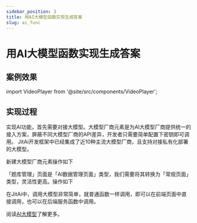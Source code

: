 ```yaml
---
sidebar_position: 3
title: 用AI大模型函数实现生成答案
slug: ai_func
---
```


# 用AI大模型函数实现生成答案

## 案例效果

import VideoPlayer from '@site/src/components/VideoPlayer';

<VideoPlayer relatePath="/docs/tutorial/ai_func_effect.mp4" />


## 实现过程

实现AI功能，首先需要对接大模型。大模型厂商元素是为AI大模型厂商提供统一的接入方案，屏蔽不同大模型厂商的API差异，开发者只需要简单配置下密钥即可调用。
JitAi开发框架中已经集成了近10种主流大模型厂商，且支持对接私有化部署的大模型。

新建大模型厂商元素操作如下
<VideoPlayer relatePath="/docs/tutorial/ai_func_llm.mp4" />

「题库管理」页面是「AI数据管理页面」类型，我们需要将其转换为「常规页面」类型，灵活性更高。操作如下

<VideoPlayer relatePath="/docs/tutorial/ai_func_page_convert.mp4" />

在JitAi中，调用大模型非常简单，就普通函数一样调用，即可以在前端页面中直接调用，也可以在后端服务函数中调用。

<VideoPlayer relatePath="/docs/tutorial/ai_func_page_event.mp4" />

阅读[AI大模型](../../devguide/ai-llm)了解更多。